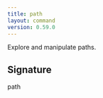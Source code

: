 ```yaml
---
title: path
layout: command
version: 0.59.0
---
```


Explore and manipulate paths.

## Signature

path 

